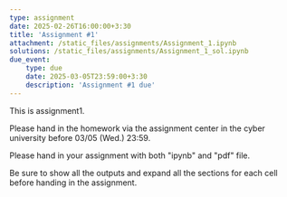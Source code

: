 ```yaml
---
type: assignment
date: 2025-02-26T16:00:00+3:30
title: 'Assignment #1'
attachment: /static_files/assignments/Assignment_1.ipynb
solutions: /static_files/assignments/Assignment_1_sol.ipynb
due_event: 
    type: due
    date: 2025-03-05T23:59:00+3:30
    description: 'Assignment #1 due'
---
```

This is assignment1.

Please hand in the homework via the assignment center in the cyber university before 03/05 (Wed.) 23:59.

Please hand in your assignment with both "ipynb" and "pdf" file.

Be sure to show all the outputs and expand all the sections for each cell before handing in the assignment.
